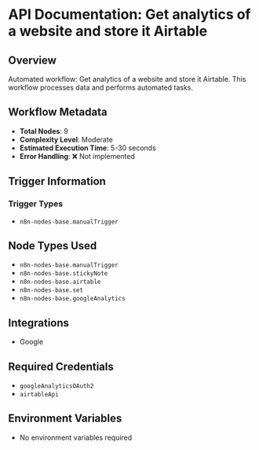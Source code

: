 # API Documentation: Get analytics of a website and store it Airtable

## Overview
Automated workflow: Get analytics of a website and store it Airtable. This workflow processes data and performs automated tasks.

## Workflow Metadata
- **Total Nodes**: 9
- **Complexity Level**: Moderate
- **Estimated Execution Time**: 5-30 seconds
- **Error Handling**: ❌ Not implemented

## Trigger Information
### Trigger Types
- `n8n-nodes-base.manualTrigger`

## Node Types Used
- `n8n-nodes-base.manualTrigger`
- `n8n-nodes-base.stickyNote`
- `n8n-nodes-base.airtable`
- `n8n-nodes-base.set`
- `n8n-nodes-base.googleAnalytics`

## Integrations
- Google

## Required Credentials
- `googleAnalyticsOAuth2`
- `airtableApi`

## Environment Variables
- No environment variables required
